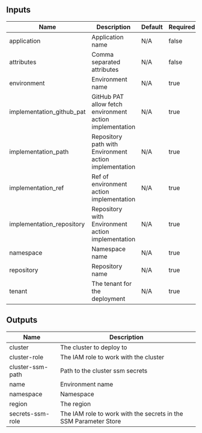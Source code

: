 <!-- markdownlint-disable -->

## Inputs

| Name | Description | Default | Required |
|------|-------------|---------|----------|
| application | Application name | N/A | false |
| attributes | Comma separated attributes | N/A | false |
| environment | Environment name | N/A | true |
| implementation\_github\_pat | GitHub PAT allow fetch environment action implementation | N/A | true |
| implementation\_path | Repository path with Environment action implementation | N/A | true |
| implementation\_ref | Ref of environment action implementation | N/A | true |
| implementation\_repository | Repository with Environment action implementation | N/A | true |
| namespace | Namespace name | N/A | true |
| repository | Repository name | N/A | true |
| tenant | The tenant for the deployment | N/A | true |


## Outputs

| Name | Description |
|------|-------------|
| cluster | The cluster to deploy to |
| cluster-role | The IAM role to work with the cluster |
| cluster-ssm-path | Path to the cluster ssm secrets |
| name | Environment name |
| namespace | Namespace |
| region | The region |
| secrets-ssm-role | The IAM role to work with the secrets in the SSM Parameter Store |
<!-- markdownlint-restore -->
